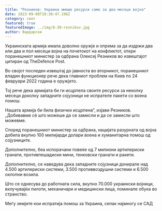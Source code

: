 ```yaml
---
title: "Резников: Украина имаше ресурси само за два месеци војна"
date: 2023-09-08T18:30:47.196Z
category: свет
featured: true
featuredImage: ../img/8-30-reznikov.jpg
author: Вардарски
---
```

Украинската армија имала доволно оружје и опрема за да издржи два или два и пол месеци војна на почетокот на конфликтот, откри поранешниот министер за одбрана Олексеј Резников во извештајот цитиран од The ​​Defence Post.

Во својот последен извештај до јавноста во вторникот, поранешниот владин функционер рече дека главниот проблем на Киев по 24 февруари 2022 година е оружјето.

Тој рече дека армијата би ги исцрпела своите ресурси за неколку месеци доколку западните сојузници не испрателе пакети со воена помош.

Нашата армија би била физички исцрпена“, изјави Резников. „Добивавме сè што можеше да се замисли и да се замисли што можевме.

Според поранешниот министер за одбрана, нацијата разурната од војна добила вкупно 100 милијарди долари воена и хуманитарна помош од сојузниците.

Дополнително, беа испорачани повеќе од 7 милиони артилериски гранати, противпешадиски мини, тенковски гранати и ракети.

Дополнително, се наведува дека западните сојузници донирале над 4.500 артилериски системи, 3.500 противвоздушни системи и 6.500 оклопни возила.

Што се однесува до работната сила, вкупно 70.000 украински војници, вклучувајќи пилоти, механичари и медицински лица, поминале обука во странство.

Меѓу земјите кои испратија помош за Украина, сепак најмногу се САД